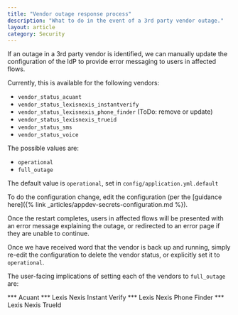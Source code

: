 ```yaml
---
title: "Vendor outage response process"
description: "What to do in the event of a 3rd party vendor outage."
layout: article
category: Security
---
```


If an outage in a 3rd party vendor is identified, we can manually update the configuration of the IdP to provide error messaging to users in affected flows.

Currently, this is available for the following vendors:
- `vendor_status_acuant`
- `vendor_status_lexisnexis_instantverify`
- `vendor_status_lexisnexis_phone_finder` (ToDo: remove or update)
- `vendor_status_lexisnexis_trueid`
- `vendor_status_sms`
- `vendor_status_voice`

The possible values are:
- `operational`
- `full_outage`

The default value is `operational`, set in `config/application.yml.default`

To do the configuration change, edit the configuration (per the [guidance here]({% link _articles/appdev-secrets-configuration.md %}).

Once the restart completes, users in affected flows will be presented with an error message explaining the outage, or redirected to an error page if they are unable to continue.

Once we have received word that the vendor is back up and running, simply re-edit the configuration to delete the vendor status, or explicitly set it to `operational`.

The user-facing implications of setting each of the vendors to `full_outage` are:

*** Acuant
*** Lexis Nexis Instant Verify
*** Lexis Nexis Phone Finder
*** Lexis Nexis TrueId
